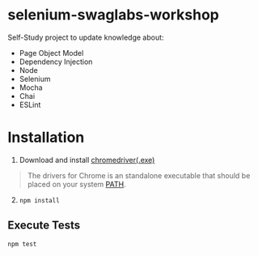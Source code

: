 # selenium-swaglabs-workshop

Self-Study project to update knowledge about:

 - Page Object Model
 - Dependency Injection
 - Node
 - Selenium
 - Mocha
 - Chai
 - ESLint

# Installation

 1. Download and install [chromedriver(.exe)](http://chromedriver.storage.googleapis.com/index.html)
	    

> The drivers for Chrome is an standalone executable that should be placed on your system [PATH](http://en.wikipedia.org/wiki/PATH_%28variable%29).

 2. `npm install`


## Execute Tests

`npm test`
